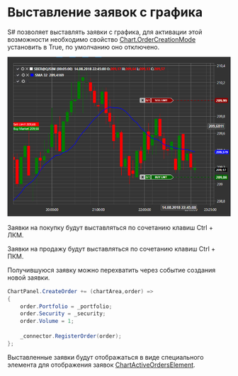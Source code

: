 # Выставление заявок с графика

S\# позволяет выставлять заявки с графика, для активации этой возможности необходимо свойство [Chart.OrderCreationMode](xref:StockSharp.Xaml.Charting.Chart.OrderCreationMode) установить в True, по умолчанию оно отключено.

![API GUI Trading from chart](../images/API_GUI_Trading_from_chart.png)

Заявки на покупку будут выставляться по сочетанию клавиш Ctrl + ЛКМ. 

Заявки на продажу будут выставляться по сочетанию клавиш Ctrl + ПКМ. 

Получившуюся заявку можно перехватить через событие создания новой заявки.

```cs
ChartPanel.CreateOrder += (chartArea,order) =>
{
	order.Portfolio = _portfolio;
	order.Security = _security;
	order.Volume = 1;
	
	_connector.RegisterOrder(order);
};
```

Выставленные заявки будут отображаться в виде специального элемента для отображения заявок [ChartActiveOrdersElement](xref:StockSharp.Xaml.Charting.ChartActiveOrdersElement).
